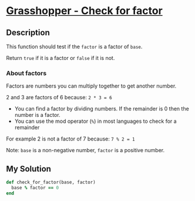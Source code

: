 # [Grasshopper - Check for factor](https://www.codewars.com/kata/55cbc3586671f6aa070000fb)

## Description
This function should test if the `factor` is a factor of `base`.

Return `true` if it is a factor or `false` if it is not.

### About factors
Factors are numbers you can multiply together to get another number.

2 and 3 are factors of 6 because: `2 * 3 = 6`

* You can find a factor by dividing numbers. If the remainder is 0 then the number is a factor.
* You can use the mod operator (`%`) in most languages to check for a remainder

For example 2 is not a factor of 7 because: `7 % 2 = 1`

Note: `base` is a non-negative number, `factor` is a positive number.

## My Solution
```ruby
def check_for_factor(base, factor)
  base % factor == 0
end
```
